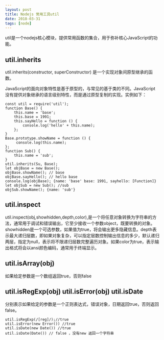 ```yaml
---
layout: post
title: Nodejs 常用工具util
date: 2018-03-31
tags: [node]
---
```


util是一个nodejs核心模块，提供常用函数的集合，用于弥补核心JavaScript的功能。

## util.inherits

util.inherits(constructor, superConstructor) 是一个实现对象间原型继承的函数。

JavaScript的面向对象特性是基于原型的，与常见的基于类的不同。JavaScript没有提供对象继承的语言级别特性，而是通过原型复制的实现。实例如下：

    const util = require('util');
    function Base() {
        this.name = 'base';
        this.base = 1991;
        this.sayHello = function () {
            console.log('hello' + this.name);
        };
    }
    Base.prototype.showName = function () {
         console.log(this.name);
    };
    function Sub() {
        this.name = 'sub';
    }
    util.inherits(Su, Base);
    let objBase = new Base();
    objBase.showName(); // base
    objBase.sayHello(); // hello base
    console.log(objBase); {name: 'base' base: 1991, sayhello: [Function]}
    let objSub = new Sub(); //sub
    objSub.showName(); {name: 'sub'}

## util.inspect

util.inspect(obj,showhidden,depth,color),是一个将任意对象转换为字符串的方法，通常用于调试和错误输出，它至少接收一个参数object，既要转换的对象。showhidden是一个可选参数，如果值为true，将会输出更多隐藏信息。depth表示最大递归层数，即如果对象复杂，可以指定层数控制输出信息的多少，默认递归两层，指定为null，表示将不限递归层数完整遍历对象。如果color为true，表示输出格式将会以ansi颜色编码，通常用于终端显示。

## util.isArray(obj)

如果给定参数是一个数组返回true，否则false

## util.isRegExp(obj) util.isError(obj) util.isDate

分别表示如果给定的参数是一个正则表达式，错误对象，日期返回true，否则返回false。

    util.isRegExp(/[reg]/);//true
    util.isError(new Error()) //true
    util.isDate(new Date()) //true
    util.isDate(Date()) // false ，没有new 返回一个字符串

